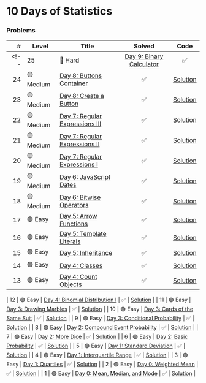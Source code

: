# 10 Days of Statistics

### Problems

|  # |    Level  | Title                                      |       Solved       |           Code            |
|---:|------------|--------------------------------------------|:------------------:|:-------------------------:|
<!-- | 25 | 🔴 Hard   | [Day 9: Binary Calculator](https://www.hackerrank.com/challenges/js10-binary-calculator/problem) | :white_check_mark: | [Solution](Day-9/Binary-Calculator/index.html) |
| 24 | 🟡 Medium | [Day 8: Buttons Container](https://www.hackerrank.com/challenges/js10-buttons-container/problem) | :white_check_mark: | [Solution](Day-8/Button-Container/index.html) |
| 23 | 🟡 Medium | [Day 8: Create a Button](https://www.hackerrank.com/challenges/js10-create-a-button/problem) | :white_check_mark: | [Solution](Day-8/Create-Button/index.html) |
| 22 | 🟡 Medium | [Day 7: Regular Expressions III](https://www.hackerrank.com/challenges/js10-regexp-3/problem) | :white_check_mark: | [Solution](Day-7/RegExp-III.js) |
| 21 | 🟡 Medium | [Day 7: Regular Expressions II](https://www.hackerrank.com/challenges/js10-regexp-2/problem) | :white_check_mark: | [Solution](Day-7/RegExp-II.js) |
| 20 | 🟡 Medium | [Day 7: Regular Expressions I](https://www.hackerrank.com/challenges/js10-regexp-1/problem) | :white_check_mark: | [Solution](Day-7/RegExp-I.js) |
| 19 | 🟡 Medium | [Day 6: JavaScript Dates](https://www.hackerrank.com/challenges/js10-date/problem) | :white_check_mark: | [Solution](Day-6/JavaScript-Dates.js) |
| 18 | 🟡 Medium | [Day 6: Bitwise Operators](https://www.hackerrank.com/challenges/js10-bitwise/problem) | :white_check_mark: | [Solution](Day-6/Bitwise-Operators.js) |
| 17 | 🟢 Easy   | [Day 5: Arrow Functions](https://www.hackerrank.com/challenges/js10-arrows/problem) | :white_check_mark: | [Solution](Day-5/Arrow-Function.js) |
| 16 | 🟢 Easy   | [Day 5: Template Literals](https://www.hackerrank.com/challenges/js10-template-literals/problem) | :white_check_mark: | [Solution](Day-5/Template-Literals.js) |
| 15 | 🟢 Easy   | [Day 5: Inheritance](https://www.hackerrank.com/challenges/js10-inheritance/problem) | :white_check_mark: | [Solution](Day-5/Inheritance.js) |
| 14 | 🟢 Easy   | [Day 4: Classes](https://www.hackerrank.com/challenges/js10-class/problem) | :white_check_mark: | [Solution](Day-4/Classes.js) |
| 13 | 🟢 Easy   | [Day 4: Count Objects](https://www.hackerrank.com/challenges/js10-count-objects/problem) | :white_check_mark: | [Solution](Day-4/Count-Object.js) | -->

| 12 | 🟢 Easy   | [Day 4: Binomial Distribution I](https://www.hackerrank.com/challenges/s10-binomial-distribution-1/problem) | :white_check_mark: | [Solution](Day-4/Rectangle-Object.js) |
| 11 | 🟢 Easy   | [Day 3: Drawing Marbles](https://www.hackerrank.com/challenges/s10-mcq-6/problem) | :white_check_mark: | [Solution](Day-3/Throw.js) |
| 10 | 🟢 Easy   | [Day 3: Cards of the Same Suit](https://www.hackerrank.com/challenges/s10-mcq-5/problem) | :white_check_mark: | [Solution](Day-3/Try-Catch-Finally.js) |
|  9 | 🟢 Easy   | [Day 3: Conditional Probability](https://www.hackerrank.com/challenges/s10-mcq-4/problem) | :white_check_mark: | [Solution](Day-3/Array.js) |
|  8 | 🟢 Easy   | [Day 2: Compound Event Probability](https://www.hackerrank.com/challenges/s10-mcq-3/problem) | :white_check_mark: | [Solution](Day-2/Loop.js) |
|  7 | 🟢 Easy   | [Day 2: More Dice](https://www.hackerrank.com/challenges/s10-mcq-2/problem) | :white_check_mark: | [Solution](Day-2/Switch.js) |
|  6 | 🟢 Easy   | [Day 2: Basic Probability](https://www.hackerrank.com/challenges/s10-mcq-1/problem) | :white_check_mark: | [Solution](Day-2/If-Else.js) |
|  5 | 🟢 Easy   | [Day 1: Standard Deviation](https://www.hackerrank.com/challenges/s10-standard-deviation/problem) | :white_check_mark: | [Solution](Day-1/Let-Const-Variable.js) |
|  4 | 🟢 Easy   | [Day 1: Interquartile Range](https://www.hackerrank.com/challenges/s10-interquartile-range/problem) | :white_check_mark: | [Solution](Day-1/Function.js) |
|  3 | 🟢 Easy   | [Day 1: Quartiles](https://www.hackerrank.com/challenges/s10-quartiles/problem) | :white_check_mark: | [Solution](Day-1/Arithmetic-Operator.js) |
|  2 | 🟢 Easy   | [Day 0: Weighted Mean](https://www.hackerrank.com/challenges/s10-weighted-mean/problem) | :white_check_mark: | [Solution](Day-0/Data-Type.js) |
|  1 | 🟢 Easy   | [Day 0: Mean, Median, and Mode](https://www.hackerrank.com/challenges/s10-basic-statistics/problem) | :white_check_mark: | [Solution](Day-0/Hello-World.js) |
